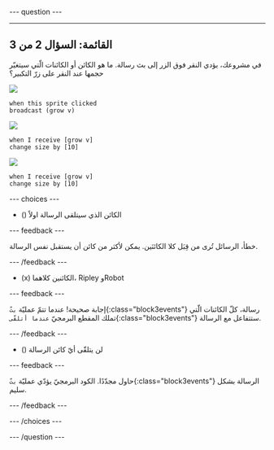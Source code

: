 
--- question ---

---
القائمة: السؤال 2 من 3
---

في مشروعك، يؤدي النقر فوق الزر إلى بث رسالة. ما هو الكائن أو الكائنات الّتي سيتغيّر حجمها عند النقر على زرّ التكبير؟

![](images/grow-icon.png)

```blocks3
when this sprite clicked
broadcast (grow v)
```

![](images/Ripley-icon.png)

```blocks3
when I receive [grow v]
change size by [10]
```

![](images/Robot-icon.png)

```blocks3
when I receive [grow v]
change size by [10]
```

--- choices ---

- () الكائن الذي سيتلقى الرسالة اولاً

 --- feedback ---

 خطأ، الرسائل تُرى من قِبَل كلا الكائنَين. يمكن لأكثر من كائن أن يستقبل نفس الرسالة.

 --- /feedback ---

- (x) الكائنين كلاهما، Ripley وRobot

 --- feedback ---

 إجابة صحيحة! عندما تتمّ عمليّة `بثّ`{:class="block3events"} رسالة، كلّ الكائنات الّتي تملك المقطع البرمجيّ `عندما أتلقّى`{:class="block3events"} ستتفاعل مع الرسالة.

 --- /feedback ---

- () لن يتلقّى أيّ كائن الرسالة

 --- feedback ---

 حاول مجدّدًا. الكود البرمجيّ يؤدّي عمليّة `بثّ`{:class="block3events"} الرسالة بشكل سليم.

 --- /feedback ---

--- /choices ---

--- /question ---

